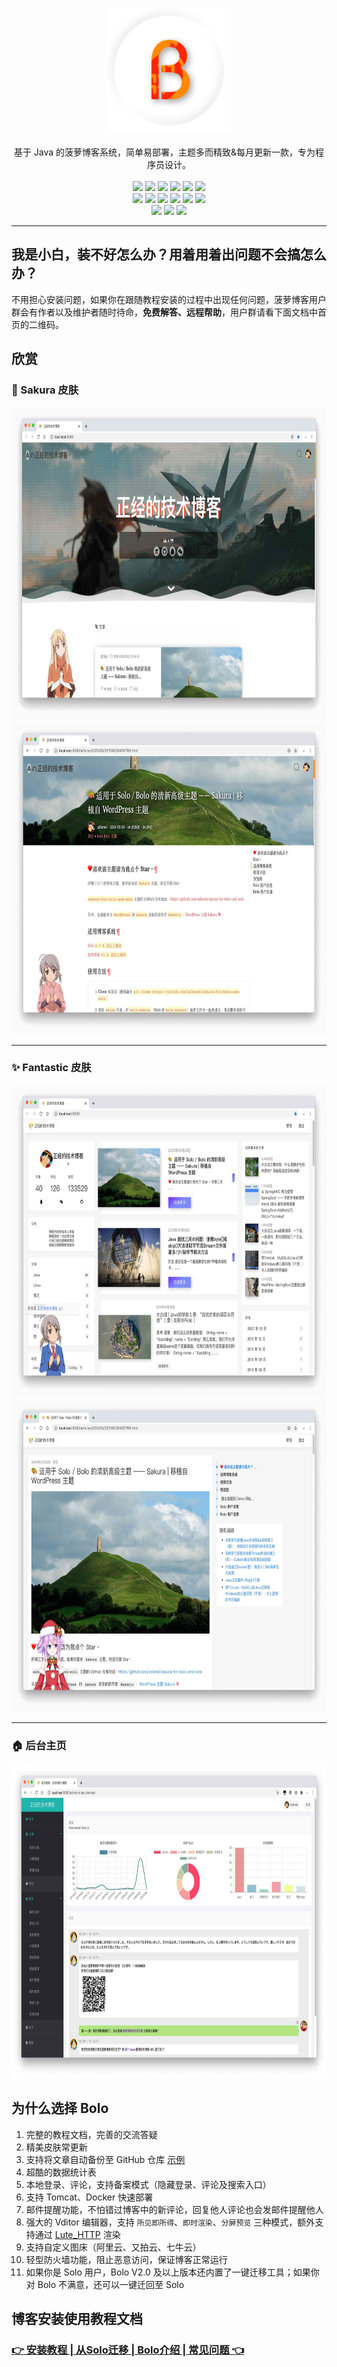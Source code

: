 <p align = "center">
<img alt="Bolo" src="/pic/bolo-circle.png" height="200px" width="200px">
<br><br>
基于 Java 的菠萝博客系统，简单易部署，主题多而精致&每月更新一款，专为程序员设计。
<br><br>
<img src="http://img.shields.io/badge/license-AGPLv3-orange.svg?style=flat-square">
<img src="https://img.shields.io/github/last-commit/adlered/bolo-solo.svg?style=flat-square">
<img src="https://img.shields.io/github/issues-pr-closed/adlered/bolo-solo.svg?style=flat-square">
<img src="https://img.shields.io/github/downloads/adlered/bolo-solo/total?style=flat-square">
<img src="https://img.shields.io/github/v/release/adlered/bolo-solo?style=flat-square">
<img src="https://img.shields.io/github/commit-activity/y/adlered/bolo-solo?style=flat-square">
<br>
<img src="https://img.shields.io/github/languages/code-size/adlered/bolo-solo.svg?style=flat-square">
<img src="https://img.shields.io/github/repo-size/adlered/bolo-solo?style=flat-square">
<img src="https://img.shields.io/github/languages/count/adlered/bolo-solo?style=flat-square">
<img src="https://img.shields.io/github/languages/top/adlered/bolo-solo?style=flat-square">
<img src="https://img.shields.io/github/issues/adlered/bolo-solo?style=flat-square">
<img src="https://img.shields.io/github/issues-closed-raw/adlered/bolo-solo?style=flat-square">
<br>
<img src="https://img.shields.io/github/forks/adlered/bolo-solo?style=flat-square">
<img src="https://img.shields.io/github/stars/adlered/bolo-solo?style=flat-square">
<img src="https://img.shields.io/github/watchers/adlered/bolo-solo?style=flat-square">
</p>

****

## 我是小白，装不好怎么办？用着用着出问题不会搞怎么办？

不用担心安装问题，如果你在跟随教程安装的过程中出现任何问题，菠萝博客用户群会有作者以及维护者随时待命，**免费解答、远程帮助**，用户群请看下面文档中首页的二维码。

## 欣赏

### 🌸 Sakura 皮肤

<img src="/preview/1.png" width="800" height="500"/>
<img src="/preview/2.png" width="800" height="500"/>

****

### ✨ Fantastic 皮肤

<img src="/preview/3.png" width="800" height="500"/>
<img src="/preview/4.png" width="800" height="500"/>

****

### 🏠 后台主页

<img src="/preview/5.png" width="800" height="500"/>

## 为什么选择 Bolo

1. 完整的教程文档，完善的交流答疑
2. 精美皮肤常更新
3. 支持将文章自动备份至 GitHub 仓库 [示例](https://github.com/adlered/bolo-blog)
4. 超酷的数据统计表
5. 本地登录、评论，支持备案模式（隐藏登录、评论及搜索入口）
6. 支持 Tomcat、Docker 快速部署
7. 邮件提醒功能，不怕错过博客中的新评论，回复他人评论也会发邮件提醒他人
8. 强大的 Vditor 编辑器，支持 `所见即所得`、`即时渲染`、`分屏预览` 三种模式，额外支持通过 [Lute_HTTP](https://github.com/88250/lute-http) 渲染
9. 支持自定义图床（阿里云、又拍云、七牛云）
10. 轻型防火墙功能，阻止恶意访问，保证博客正常运行
11. 如果你是 Solo 用户，Bolo V2.0 及以上版本还内置了一键迁移工具；如果你对 Bolo 不满意，还可以一键迁回至 Solo

## 博客安装使用教程文档

### [👉 安装教程 | 从Solo迁移 | Bolo介绍 | 常见问题 👈](https://programmingwithlove.stackoverflow.wiki/bolodoc)
